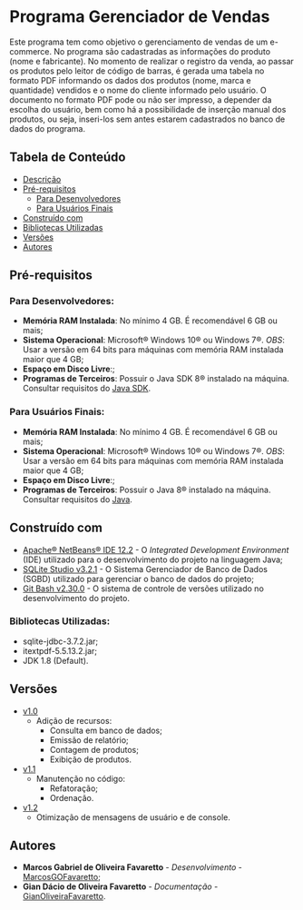# Programa Gerenciador de Vendas

Este programa tem como objetivo o gerenciamento de vendas de um e-commerce.
No programa são cadastradas as informações do produto (nome e fabricante). No momento de realizar o registro da venda, ao passar os produtos pelo leitor de código de barras, é gerada uma tabela no formato PDF informando os dados dos produtos (nome, marca e quantidade) vendidos e o nome do cliente informado pelo usuário. O documento no formato PDF pode ou não ser impresso, a depender da escolha do usuário, bem como há a possibilidade de inserção manual dos produtos, ou seja, inseri-los sem antes estarem cadastrados no banco de dados do programa.

## Tabela de Conteúdo

- [Descrição](#programa-gerenciador-de-vendas)
- [Pré-requisitos](#pré-requisitos)
  - [Para Desenvolvedores](#para-desenvolvedores)
  - [Para Usuários Finais](#para-usuários-finais)
- [Construído com](#construído-com)
- [Bibliotecas Utilizadas](#bibliotecas-utilizadas)
- [Versões](#versões)
- [Autores](#autores)

## Pré-requisitos

### Para Desenvolvedores:

- **Memória RAM Instalada**: No mínimo 4 GB. É recomendável 6 GB ou mais;
- **Sistema Operacional**: Microsoft® Windows 10® ou Windows 7®. _OBS_: Usar a versão em 64 bits para máquinas com memória RAM instalada maior que 4 GB;
- **Espaço em Disco Livre**:;
- **Programas de Terceiros**: Possuir o Java SDK 8® instalado na máquina. Consultar requisitos do [Java SDK](https://www.java.com/pt-BR/download/help/sysreq.html).

### Para Usuários Finais:

- **Memória RAM Instalada**: No mínimo 4 GB. É recomendável 6 GB ou mais;
- **Sistema Operacional**: Microsoft® Windows 10® ou Windows 7®. _OBS_: Usar a versão em 64 bits para máquinas com memória RAM instalada maior que 4 GB;
- **Espaço em Disco Livre**:;
- **Programas de Terceiros**: Possuir o Java 8® instalado na máquina. Consultar requisitos do [Java](https://www.java.com/pt-BR/download/help/sysreq.html).

## Construído com

- [Apache® NetBeans® IDE 12.2](https://netbeans.apache.org/download/nb122/) - O _Integrated Development Environment_ (IDE) utilizado para o desenvolvimento do projeto na linguagem Java;
- [SQLite Studio v3.2.1](https://sqlitestudio.pl) - O Sistema Gerenciador de Banco de Dados (SGBD) utilizado para gerenciar o banco de dados do projeto;
- [Git Bash v2.30.0](https://gitforwindows.org/) - O sistema de controle de versões utilizado no desenvolvimento do projeto.

### Bibliotecas Utilizadas:

- sqlite-jdbc-3.7.2.jar;
- itextpdf-5.5.13.2.jar;
- JDK 1.8 (Default).

## Versões

- [v1.0](https://github.com/MarcosGOFavaretto/ProgramaGerenciadorDeVendas/releases/tag/V1.0)
  - Adição de recursos:
    - Consulta em banco de dados;
    - Emissão de relatório;
    - Contagem de produtos;
    - Exibição de produtos.
- [v1.1](https://github.com/MarcosGOFavaretto/ProgramaGerenciadorDeVendas/releases/tag/V1.1)
  - Manutenção no código:
    - Refatoração;
    - Ordenação.
- [v1.2](https://github.com/MarcosGOFavaretto/ProgramaGerenciadorDeVendas/releases/tag/V1.2)
  - Otimização de mensagens de usuário e de console.

## Autores

- **Marcos Gabriel de Oliveira Favaretto** - _Desenvolvimento_ - [MarcosGOFavaretto](https://github.com/MarcosGOFavaretto);
- **Gian Dácio de Oliveira Favaretto** - _Documentação_ - [GianOliveiraFavaretto](https://github.com/GianOliveiraFavaretto).

<!--
## TÓPICOS PARA ADICINAR NO README:

- Logo
- Badges
- Status do projeto
- Features
- Licença

## Instalação

Ensinar, passo a passo como ter acesso ao sistema para desenvolvedores e usuários.

## Demontração

Demonstrar e explicar o sistema funcionando através de gifs

## Implementação

Demonstrar como realizar a implementação do sistema no ambiente real. -->
